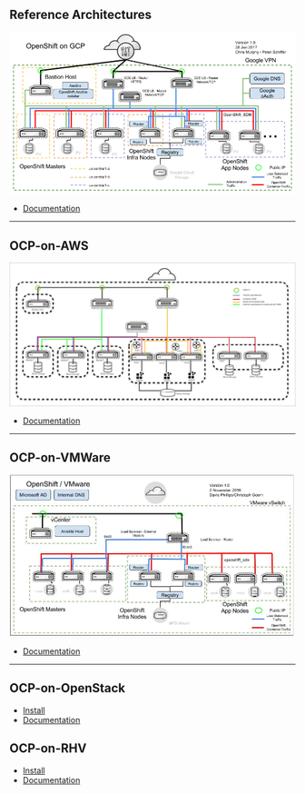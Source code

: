 Reference Architectures
----------

[![OCP-on-GCP](docs/images/OCP-on-GCP-Architecture.png "OCP-on-GCP")](https://github.com/openshift/openshift-ansible-contrib/tree/master/reference-architecture/gcp)
* [Documentation](https://access.redhat.com/documentation/en-us/reference_architectures/2017/html-single/deploying_and_managing_openshift_container_platform_3_on_google_cloud_platform/)

**************
## OCP-on-AWS

[![OCP-on-AWS](docs/images/OCP-on-AWS-Architecture.jpg "OCP-on-AWS")](https://github.com/openshift/openshift-ansible-contrib/tree/master/reference-architecture/aws-ansible)
* [Documentation](https://access.redhat.com/documentation/en-us/reference_architectures/2017/html-single/deploying_and_managing_openshift_container_platform_3.6_on_amazon_web_services/)

**************
## OCP-on-VMWare

[![OCP-on-VMWare](docs/images/OCP-on-VMware-Architecture.jpg "OCP-on-VMWare")](https://github.com/openshift/openshift-ansible-contrib/tree/master/reference-architecture/vmware-ansible)
* [Documentation](https://access.redhat.com/documentation/en-us/reference_architectures/2017/html-single/deploying_and_managing_openshift_container_platform_3.6_on_vmware_vsphere/index)

**************
## OCP-on-OpenStack
* [Install](https://github.com/openshift/openshift-ansible-contrib/tree/master/reference-architecture/osp-cli)
* [Documentation](https://access.redhat.com/documentation/en-us/reference_architectures/2017/html-single/deploying_and_managing_red_hat_openshift_container_platform_3.6_on_red_hat_openstack_platform_10/)

## OCP-on-RHV
* [Install](https://github.com/openshift/openshift-ansible-contrib/tree/master/reference-architecture/rhv-ansible)
* [Documentation](https://access.redhat.com/documentation/en-us/reference_architectures/2017/html-single/deploying_red_hat_openshift_container_platform_3.6_on_red_hat_virtualization_4/)
